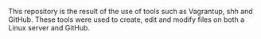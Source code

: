 This repository is the result of the use of tools such as Vagrantup, shh and GitHub. These tools were used to create, edit and modify files on both a Linux server and GitHub.